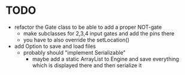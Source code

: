 # TODO

- refactor the Gate class to be able to add a proper NOT-gate
  - make subclasses for 2,3,4 input gates and add the pins there
  - you have to also override the setLocation()
- add Option to save and load files
  - probably should "implement Serializable"
      - maybe add a static ArrayList to Engine and save everything which is displayed there and then serialize it